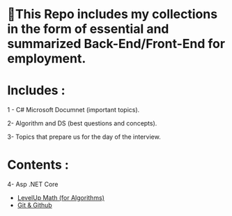 # :file_folder:This Repo includes my collections in the form of essential and summarized Back-End/Front-End for employment.
# Includes  : 

1 - C# Microsoft Documnet (important topics).

2- Algorithm and DS (best questions and concepts).

3- Topics that prepare us for the day of the interview.
# Contents : 

4- Asp .NET Core

<ul>
<li><a href="https://github.com/yasaminashoori/My-Resources/blob/master/LevelUp-Math/Math.md">LevelUp Math (for Algorithms)</a></li>
<li><a href="https://github.com/yasaminashoori/Good-Stuffs/blob/master/Git-Github/git.md">Git & Github</a></li>
</ul>
